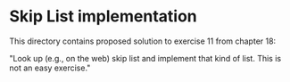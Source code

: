 # Skip List implementation
This directory contains proposed solution to exercise 11 from chapter 18:

"Look up (e.g., on the web) skip list and implement that kind of list.
This is not an easy exercise."
